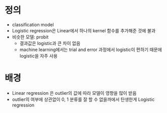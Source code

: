 # 정의

* classification model
* Logistic regression은 Linear에서 하나의 kernel 함수를 추가해준 것에 불과
* 비슷한 모델: probit
  * 결과값은 logistic과 큰 차이 없음
  * machine learning에서는 trial and error 과정에서 logistic이 편하기 때문에 logistic을 자주 사용

# 배경

* Linear regression 은 outlier의 값에 따라 모델이 영향을 많이 받음
* outlier의 여부에 상관없이 0, 1 분류를 잘 할 수 없을까에서 탄생한게 Logistic regression

